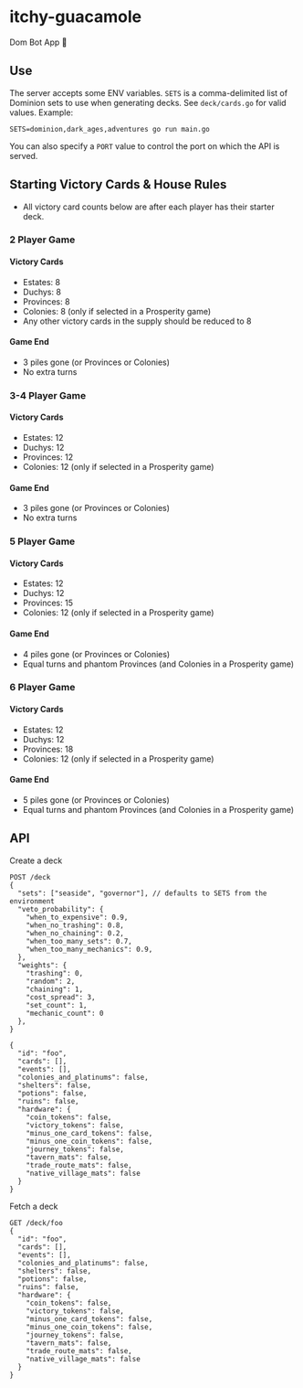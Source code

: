 # itchy-guacamole
Dom Bot App :tada:

## Use

The server accepts some ENV variables.  `SETS` is a comma-delimited list
of Dominion sets to use when generating decks.  See `deck/cards.go` for
valid values.  Example:

```
SETS=dominion,dark_ages,adventures go run main.go
```

You can also specify a `PORT` value to control the port on which the API is
served.



## Starting Victory Cards & House Rules

* All victory card counts below are after each player has their starter deck.

### 2 Player Game

#### Victory Cards
* Estates: 8
* Duchys: 8
* Provinces: 8
* Colonies: 8  (only if selected in a Prosperity game)
* Any other victory cards in the supply should be reduced to 8

#### Game End
* 3 piles gone (or Provinces or Colonies)
* No extra turns

### 3-4 Player Game

#### Victory Cards
* Estates: 12
* Duchys: 12
* Provinces: 12
* Colonies: 12  (only if selected in a Prosperity game)

#### Game End
* 3 piles gone (or Provinces or Colonies)
* No extra turns

### 5 Player Game

#### Victory Cards
* Estates: 12
* Duchys: 12
* Provinces: 15
* Colonies: 12  (only if selected in a Prosperity game)

#### Game End
* 4 piles gone (or Provinces or Colonies)
* Equal turns and phantom Provinces (and Colonies in a Prosperity game)

### 6 Player Game

#### Victory Cards
* Estates: 12
* Duchys: 12
* Provinces: 18
* Colonies: 12  (only if selected in a Prosperity game)

#### Game End
* 5 piles gone (or Provinces or Colonies)
* Equal turns and phantom Provinces (and Colonies in a Prosperity game)

## API

Create a deck

```
POST /deck
{
  "sets": ["seaside", "governor"], // defaults to SETS from the environment
  "veto_probability": {
    "when_to_expensive": 0.9,
    "when_no_trashing": 0.8,
    "when_no_chaining": 0.2,
    "when_too_many_sets": 0.7,
    "when_too_many_mechanics": 0.9,
  },
  "weights": {
    "trashing": 0,
    "random": 2,
    "chaining": 1,
    "cost_spread": 3,
    "set_count": 1,
    "mechanic_count": 0
  },
}

{
  "id": "foo",
  "cards": [],
  "events": [],
  "colonies_and_platinums": false,
  "shelters": false,
  "potions": false,
  "ruins": false,
  "hardware": {
    "coin_tokens": false,
    "victory_tokens": false,
    "minus_one_card_tokens": false,
    "minus_one_coin_tokens": false,
    "journey_tokens": false,
    "tavern_mats": false,
    "trade_route_mats": false,
    "native_village_mats": false
  }
}
```

Fetch a deck

```
GET /deck/foo
{
  "id": "foo",
  "cards": [],
  "events": [],
  "colonies_and_platinums": false,
  "shelters": false,
  "potions": false,
  "ruins": false,
  "hardware": {
    "coin_tokens": false,
    "victory_tokens": false,
    "minus_one_card_tokens": false,
    "minus_one_coin_tokens": false,
    "journey_tokens": false,
    "tavern_mats": false,
    "trade_route_mats": false,
    "native_village_mats": false
  }
}
```
